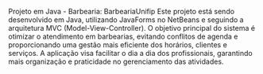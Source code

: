 Projeto em Java - Barbearia: BarbeariaUnifip
Este projeto está sendo desenvolvido em Java, utilizando JavaForms no NetBeans e seguindo a arquitetura MVC (Model-View-Controller). O objetivo principal do sistema é otimizar o atendimento em barbearias, evitando conflitos de agenda e proporcionando uma gestão mais eficiente dos horários, clientes e serviços. A aplicação visa facilitar o dia a dia dos profissionais, garantindo mais organização e praticidade no gerenciamento das atividades.

